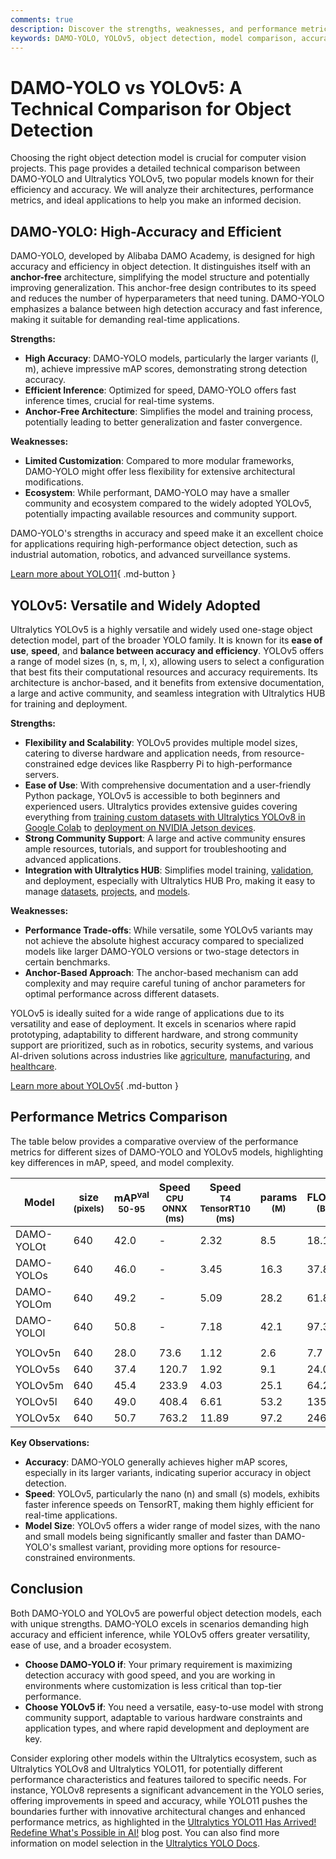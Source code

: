 ```yaml
---
comments: true
description: Discover the strengths, weaknesses, and performance metrics of DAMO-YOLO and YOLOv5 in this comprehensive comparison for object detection models.
keywords: DAMO-YOLO, YOLOv5, object detection, model comparison, accuracy, inference speed, anchor-free, anchor-based, Ultralytics, real-time applications
---
```


# DAMO-YOLO vs YOLOv5: A Technical Comparison for Object Detection

Choosing the right object detection model is crucial for computer vision projects. This page provides a detailed technical comparison between DAMO-YOLO and Ultralytics YOLOv5, two popular models known for their efficiency and accuracy. We will analyze their architectures, performance metrics, and ideal applications to help you make an informed decision.

<script async src="https://cdn.jsdelivr.net/npm/chart.js@3.9.1/dist/chart.min.js"></script>
<script defer src="../../javascript/benchmark.js"></script>

<canvas id="modelComparisonChart" width="1024" height="400" active-models='["DAMO-YOLO", "YOLOv5"]'></canvas>

## DAMO-YOLO: High-Accuracy and Efficient

DAMO-YOLO, developed by Alibaba DAMO Academy, is designed for high accuracy and efficiency in object detection. It distinguishes itself with an **anchor-free** architecture, simplifying the model structure and potentially improving generalization. This anchor-free design contributes to its speed and reduces the number of hyperparameters that need tuning. DAMO-YOLO emphasizes a balance between high detection accuracy and fast inference, making it suitable for demanding real-time applications.

**Strengths:**

- **High Accuracy**: DAMO-YOLO models, particularly the larger variants (l, m), achieve impressive mAP scores, demonstrating strong detection accuracy.
- **Efficient Inference**: Optimized for speed, DAMO-YOLO offers fast inference times, crucial for real-time systems.
- **Anchor-Free Architecture**: Simplifies the model and training process, potentially leading to better generalization and faster convergence.

**Weaknesses:**

- **Limited Customization**: Compared to more modular frameworks, DAMO-YOLO might offer less flexibility for extensive architectural modifications.
- **Ecosystem**: While performant, DAMO-YOLO may have a smaller community and ecosystem compared to the widely adopted YOLOv5, potentially impacting available resources and community support.

DAMO-YOLO's strengths in accuracy and speed make it an excellent choice for applications requiring high-performance object detection, such as industrial automation, robotics, and advanced surveillance systems.

[Learn more about YOLO11](https://docs.ultralytics.com/models/yolo11/){ .md-button }

## YOLOv5: Versatile and Widely Adopted

Ultralytics YOLOv5 is a highly versatile and widely used one-stage object detection model, part of the broader YOLO family. It is known for its **ease of use**, **speed**, and **balance between accuracy and efficiency**. YOLOv5 offers a range of model sizes (n, s, m, l, x), allowing users to select a configuration that best fits their computational resources and accuracy requirements. Its architecture is anchor-based, and it benefits from extensive documentation, a large and active community, and seamless integration with Ultralytics HUB for training and deployment.

**Strengths:**

- **Flexibility and Scalability**: YOLOv5 provides multiple model sizes, catering to diverse hardware and application needs, from resource-constrained edge devices like Raspberry Pi to high-performance servers.
- **Ease of Use**: With comprehensive documentation and a user-friendly Python package, YOLOv5 is accessible to both beginners and experienced users. Ultralytics provides extensive guides covering everything from [training custom datasets with Ultralytics YOLOv8 in Google Colab](https://www.ultralytics.com/blog/training-custom-datasets-with-ultralytics-yolov8-in-google-colab) to [deployment on NVIDIA Jetson devices](https://docs.ultralytics.com/guides/nvidia-jetson/).
- **Strong Community Support**: A large and active community ensures ample resources, tutorials, and support for troubleshooting and advanced applications.
- **Integration with Ultralytics HUB**: Simplifies model training, [validation](https://docs.ultralytics.com/modes/val/), and deployment, especially with Ultralytics HUB Pro, making it easy to manage [datasets](https://docs.ultralytics.com/datasets/), [projects](https://docs.ultralytics.com/hub/projects/), and [models](https://docs.ultralytics.com/hub/models/).

**Weaknesses:**

- **Performance Trade-offs**: While versatile, some YOLOv5 variants may not achieve the absolute highest accuracy compared to specialized models like larger DAMO-YOLO versions or two-stage detectors in certain benchmarks.
- **Anchor-Based Approach**: The anchor-based mechanism can add complexity and may require careful tuning of anchor parameters for optimal performance across different datasets.

YOLOv5 is ideally suited for a wide range of applications due to its versatility and ease of deployment. It excels in scenarios where rapid prototyping, adaptability to different hardware, and strong community support are prioritized, such as in robotics, security systems, and various AI-driven solutions across industries like [agriculture](https://www.ultralytics.com/solutions/ai-in-agriculture), [manufacturing](https://www.ultralytics.com/solutions/ai-in-manufacturing), and [healthcare](https://www.ultralytics.com/solutions/ai-in-healthcare).

[Learn more about YOLOv5](https://docs.ultralytics.com/models/yolov5/){ .md-button }

## Performance Metrics Comparison

The table below provides a comparative overview of the performance metrics for different sizes of DAMO-YOLO and YOLOv5 models, highlighting key differences in mAP, speed, and model complexity.

| Model      | size<br><sup>(pixels) | mAP<sup>val<br>50-95 | Speed<br><sup>CPU ONNX<br>(ms) | Speed<br><sup>T4 TensorRT10<br>(ms) | params<br><sup>(M) | FLOPs<br><sup>(B) |
| ---------- | --------------------- | -------------------- | ------------------------------ | ----------------------------------- | ------------------ | ----------------- |
| DAMO-YOLOt | 640                   | 42.0                 | -                              | 2.32                                | 8.5                | 18.1              |
| DAMO-YOLOs | 640                   | 46.0                 | -                              | 3.45                                | 16.3               | 37.8              |
| DAMO-YOLOm | 640                   | 49.2                 | -                              | 5.09                                | 28.2               | 61.8              |
| DAMO-YOLOl | 640                   | 50.8                 | -                              | 7.18                                | 42.1               | 97.3              |
|            |                       |                      |                                |                                     |                    |                   |
| YOLOv5n    | 640                   | 28.0                 | 73.6                           | 1.12                                | 2.6                | 7.7               |
| YOLOv5s    | 640                   | 37.4                 | 120.7                          | 1.92                                | 9.1                | 24.0              |
| YOLOv5m    | 640                   | 45.4                 | 233.9                          | 4.03                                | 25.1               | 64.2              |
| YOLOv5l    | 640                   | 49.0                 | 408.4                          | 6.61                                | 53.2               | 135.0             |
| YOLOv5x    | 640                   | 50.7                 | 763.2                          | 11.89                       | 97.2              | 246.4 |

**Key Observations:**

- **Accuracy**: DAMO-YOLO generally achieves higher mAP scores, especially in its larger variants, indicating superior accuracy in object detection.
- **Speed**: YOLOv5, particularly the nano (n) and small (s) models, exhibits faster inference speeds on TensorRT, making them highly efficient for real-time applications.
- **Model Size**: YOLOv5 offers a wider range of model sizes, with the nano and small models being significantly smaller and faster than DAMO-YOLO's smallest variant, providing more options for resource-constrained environments.

## Conclusion

Both DAMO-YOLO and YOLOv5 are powerful object detection models, each with unique strengths. DAMO-YOLO excels in scenarios demanding high accuracy and efficient inference, while YOLOv5 offers greater versatility, ease of use, and a broader ecosystem.

- **Choose DAMO-YOLO if**: Your primary requirement is maximizing detection accuracy with good speed, and you are working in environments where customization is less critical than top-tier performance.
- **Choose YOLOv5 if**: You need a versatile, easy-to-use model with strong community support, adaptable to various hardware constraints and application types, and where rapid development and deployment are key.

Consider exploring other models within the Ultralytics ecosystem, such as Ultralytics YOLOv8 and Ultralytics YOLO11, for potentially different performance characteristics and features tailored to specific needs. For instance, YOLOv8 represents a significant advancement in the YOLO series, offering improvements in speed and accuracy, while YOLO11 pushes the boundaries further with innovative architectural changes and enhanced performance metrics, as highlighted in the [Ultralytics YOLO11 Has Arrived! Redefine What's Possible in AI!](https://www.ultralytics.com/blog/ultralytics-yolo11-has-arrived-redefine-whats-possible-in-ai) blog post. You can also find more information on model selection in the [Ultralytics YOLO Docs](https://docs.ultralytics.com/guides/).
